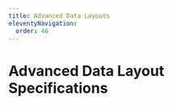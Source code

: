 ```yaml
---
title: Advanced Data Layouts
eleventyNavigation:
  order: 46
---
```


Advanced Data Layout Specifications
===================================
